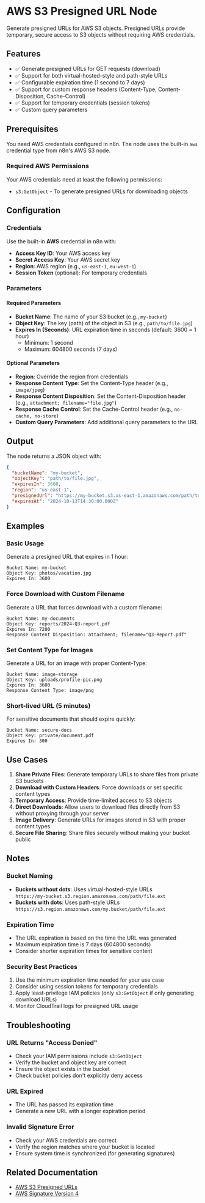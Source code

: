 # AWS S3 Presigned URL Node

Generate presigned URLs for AWS S3 objects. Presigned URLs provide temporary, secure access to S3 objects without requiring AWS credentials.

## Features

- ✅ Generate presigned URLs for GET requests (download)
- ✅ Support for both virtual-hosted-style and path-style URLs
- ✅ Configurable expiration time (1 second to 7 days)
- ✅ Support for custom response headers (Content-Type, Content-Disposition, Cache-Control)
- ✅ Support for temporary credentials (session tokens)
- ✅ Custom query parameters

## Prerequisites

You need AWS credentials configured in n8n. The node uses the built-in `aws` credential type from n8n's AWS S3 node.

### Required AWS Permissions

Your AWS credentials need at least the following permissions:

- `s3:GetObject` - To generate presigned URLs for downloading objects

## Configuration

### Credentials

Use the built-in **AWS** credential in n8n with:

- **Access Key ID**: Your AWS access key
- **Secret Access Key**: Your AWS secret key
- **Region**: AWS region (e.g., `us-east-1`, `eu-west-1`)
- **Session Token** (optional): For temporary credentials

### Parameters

#### Required Parameters

- **Bucket Name**: The name of your S3 bucket (e.g., `my-bucket`)
- **Object Key**: The key (path) of the object in S3 (e.g., `path/to/file.jpg`)
- **Expires In (Seconds)**: URL expiration time in seconds (default: 3600 = 1 hour)
  - Minimum: 1 second
  - Maximum: 604800 seconds (7 days)

#### Optional Parameters

- **Region**: Override the region from credentials
- **Response Content Type**: Set the Content-Type header (e.g., `image/jpeg`)
- **Response Content Disposition**: Set the Content-Disposition header (e.g., `attachment; filename="file.jpg"`)
- **Response Cache Control**: Set the Cache-Control header (e.g., `no-cache, no-store`)
- **Custom Query Parameters**: Add additional query parameters to the URL

## Output

The node returns a JSON object with:

```json
{
  "bucketName": "my-bucket",
  "objectKey": "path/to/file.jpg",
  "expiresIn": 3600,
  "region": "us-east-1",
  "presignedUrl": "https://my-bucket.s3.us-east-1.amazonaws.com/path/to/file.jpg?...",
  "expiresAt": "2024-10-13T14:30:00.000Z"
}
```

## Examples

### Basic Usage

Generate a presigned URL that expires in 1 hour:

```
Bucket Name: my-bucket
Object Key: photos/vacation.jpg
Expires In: 3600
```

### Force Download with Custom Filename

Generate a URL that forces download with a custom filename:

```
Bucket Name: my-documents
Object Key: reports/2024-Q3-report.pdf
Expires In: 7200
Response Content Disposition: attachment; filename="Q3-Report.pdf"
```

### Set Content Type for Images

Generate a URL for an image with proper Content-Type:

```
Bucket Name: image-storage
Object Key: uploads/profile-pic.png
Expires In: 3600
Response Content Type: image/png
```

### Short-lived URL (5 minutes)

For sensitive documents that should expire quickly:

```
Bucket Name: secure-docs
Object Key: private/document.pdf
Expires In: 300
```

## Use Cases

1. **Share Private Files**: Generate temporary URLs to share files from private S3 buckets
2. **Download with Custom Headers**: Force downloads or set specific content types
3. **Temporary Access**: Provide time-limited access to S3 objects
4. **Direct Downloads**: Allow users to download files directly from S3 without proxying through your server
5. **Image Delivery**: Generate URLs for images stored in S3 with proper content types
6. **Secure File Sharing**: Share files securely without making your bucket public

## Notes

### Bucket Naming

- **Buckets without dots**: Uses virtual-hosted-style URLs  
  `https://my-bucket.s3.region.amazonaws.com/path/file.ext`
- **Buckets with dots**: Uses path-style URLs  
  `https://s3.region.amazonaws.com/my.bucket/path/file.ext`

### Expiration Time

- The URL expiration is based on the time the URL was generated
- Maximum expiration time is 7 days (604800 seconds)
- Consider shorter expiration times for sensitive content

### Security Best Practices

1. Use the minimum expiration time needed for your use case
2. Consider using session tokens for temporary credentials
3. Apply least-privilege IAM policies (only `s3:GetObject` if only generating download URLs)
4. Monitor CloudTrail logs for presigned URL usage

## Troubleshooting

### URL Returns "Access Denied"

- Check your IAM permissions include `s3:GetObject`
- Verify the bucket and object key are correct
- Ensure the object exists in the bucket
- Check bucket policies don't explicitly deny access

### URL Expired

- The URL has passed its expiration time
- Generate a new URL with a longer expiration period

### Invalid Signature Error

- Check your AWS credentials are correct
- Verify the region matches where your bucket is located
- Ensure system time is synchronized (for generating signatures)

## Related Documentation

- [AWS S3 Presigned URLs](https://docs.aws.amazon.com/AmazonS3/latest/userguide/ShareObjectPreSignedURL.html)
- [AWS Signature Version 4](https://docs.aws.amazon.com/general/latest/gr/signature-version-4.html)
